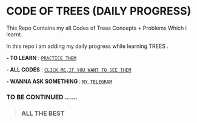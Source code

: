# CODE OF TREES (DAILY PROGRESS) 
This Repo Contains my all Codes of Trees Concepts + Problems Which i learnt.

In this repo i am adding my daily progress while learning TREES .

 **- TO LEARN** : [```PRACTICE THEM```](https://practice.geeksforgeeks.org/explore/?problemType=functional&page=1&category%5B%5D=Tree)

**- ALL CODES** : [```CLICK ME,IF YOU WANT TO SEE THEM```](https://github.com/singhkunal01/Code-Of-Trees-Data-Structure.git)

**- WANNA ASK SOMETHING** : [```MY TELEGRAM```](https://t.me/unknown_01001)

### TO BE CONTINUED ......

> ### ALL THE BEST

